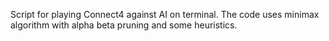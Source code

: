 Script for playing Connect4 against AI on terminal. 
The code uses minimax algorithm with alpha beta pruning and some heuristics. 
